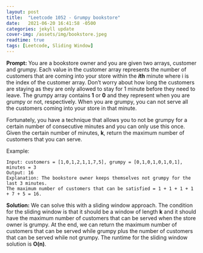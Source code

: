 ```yaml
---
layout: post
title:  "Leetcode 1052 - Grumpy bookstore"
date:   2021-06-20 16:41:58 -0500
categories: jekyll update
cover-img: /assets/img/bookstore.jpeg
readtime: true
tags: [Leetcode, Sliding Window]
---
```

**Prompt:** You are a bookstore owner and you are given two arrays, customer and grumpy. Each value in the customer array represents the number of customers that are coming into your store within the ***i*th** minute where i is the index of the customer array. Don’t worry about how long the customers are staying as they are only allowed to stay for 1 minute before they need to leave. The grumpy array contains **1** or **0** and they represent when you are grumpy or not, respectively. When you are grumpy, you can not serve all the customers coming into your store in that minute.

Fortunately, you have a technique that allows you to not be grumpy for a certain number of consecutive minutes and you can only use this once. Given the certain number of minutes, **k**, return the maximum number of customers that you can serve. 

Example:
~~~
Input: customers = [1,0,1,2,1,1,7,5], grumpy = [0,1,0,1,0,1,0,1], minutes = 3
Output: 16
Explanation: The bookstore owner keeps themselves not grumpy for the last 3 minutes. 
The maximum number of customers that can be satisfied = 1 + 1 + 1 + 1 + 7 + 5 = 16.
~~~

**Solution:** We can solve this with a sliding window approach. The condition for the sliding window is that it should be a window of length **k** and it should have the maximum number of customers that can be served when the store owner is grumpy. At the end, we can return the maximum number of customers that can be served while grumpy plus the number of customers that can be served while not grumpy. The runtime for the sliding window solution is **O(n)**.
